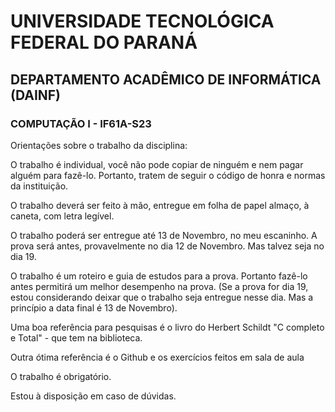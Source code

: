 # UNIVERSIDADE TECNOLÓGICA FEDERAL DO PARANÁ

## DEPARTAMENTO ACADÊMICO DE INFORMÁTICA (DAINF)

### COMPUTAÇÃO I - IF61A-S23


Orientações sobre o trabalho da disciplina:


O trabalho é individual, você não pode copiar de ninguém e nem pagar alguém para fazê-lo. Portanto, tratem de seguir o código de honra e normas da instituição.

O trabalho deverá ser feito à mão, entregue em folha de papel almaço, à caneta, com letra legível.


O trabalho poderá ser entregue até 13 de Novembro, no meu escaninho. A prova será antes, provavelmente no dia 12 de Novembro. Mas talvez seja no dia 19.

O trabalho é um roteiro e guia de estudos para a prova. Portanto fazê-lo antes permitirá um melhor desempenho na prova. (Se a prova for dia 19, estou considerando deixar que o trabalho seja entregue nesse dia. Mas a princípio a data final é 13 de Novembro).

Uma boa referência para pesquisas é o livro do Herbert Schildt "C completo e Total" - que tem na biblioteca.

Outra ótima referência é o Github e os exercícios feitos em sala de aula

O trabalho é obrigatório.

Estou à disposição em caso de dúvidas.

